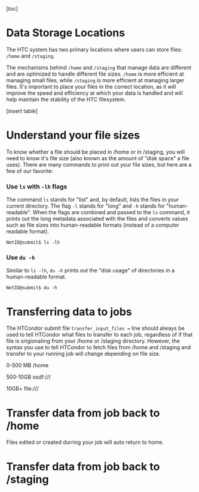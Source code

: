 [toc]

# Data Storage Locations
The HTC system has two primary locations where users can store files: `/home` and `/staging`.

The mechanisms behind `/home` and `/staging` that manage data are different and are optimized to handle different file sizes. `/home` is more efficient at managing small files, while `/staging` is more efficient at managing larger files. It's important to place your files in the correct location, as it will improve the speed and efficiency at which your data is handled and will help maintain the stability of the HTC filesystem. 

[insert table]

# Understand your file sizes
To know whether a file should be placed in /home or in /staging, you will need to know it's file size (also known as the amount of "disk space" a file uses). There are many commands to print out your file sizes, but here are a few of our favorite: 

### Use `ls` with `-lh` flags
The command `ls` stands for "list" and, by default, lists the files in your current directory. The flag `-l` stands for "long" and `-h` stands for "human-readable". When the flags are combined and passed to the `ls` command, it prints out the long metadata associated with the files and converts values such as file sizes into human-readable formats (instead of a computer readable format).

```
NetID@submit$ ls -lh
```

### Use `du -h`
Similar to `ls -lh`, `du -h` prints out the "disk usage" of directories in a human-readable format. 

```
NetID@submit$ du -h
```


# Transferring data to jobs
The HTCondor submit file `transfer_input_files =` line should always be used to tell HTCondor what files to transfer to each job, regardless of if that file is origionating from your /home or /staging directory. However, the syntax you use to tell HTCondor to fetch files from /home and /staging and transfer to your running job will change depending on file size. 

0-500 MB
/home

500-10GB
osdf:///

10GB+ 
file:///


# Transfer data from job back to /home
Files edited or created durring your job will auto return to home. 

# Transfer data from job back to /staging




